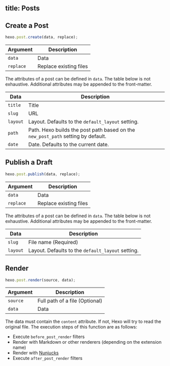 title: Posts
---
## Create a Post

``` js
hexo.post.create(data, replace);
```

Argument | Description
--- | ---
`data` | Data
`replace` | Replace existing files

The attributes of a post can be defined in `data`. The table below is not exhaustive. Additional attributes may be appended to the front-matter.

Data | Description
--- | ---
`title` | Title
`slug` | URL
`layout` | Layout. Defaults to the `default_layout` setting.
`path` | Path. Hexo builds the post path based on the `new_post_path` setting by default.
`date` | Date. Defaults to the current date.

## Publish a Draft

``` js
hexo.post.publish(data, replace);
```

Argument | Description
--- | ---
`data` | Data
`replace` | Replace existing files

The attributes of a post can be defined in `data`. The table below is not exhaustive. Additional attributes may be appended to the front-matter.

Data | Description
--- | ---
`slug` | File name (Required)
`layout` | Layout. Defaults to the `default_layout` setting.

## Render

``` js
hexo.post.render(source, data);
```

Argument | Description
--- | ---
`source` | Full path of a file (Optional)
`data` | Data

The data must contain the `content` attribute. If not, Hexo will try to read the original file. The execution steps of this function are as follows:

- Execute `before_post_render` filters
- Render with Markdown or other renderers (depending on the extension name)
- Render with [Nunjucks]
- Execute `after_post_render` filters

[Nunjucks]: http://mozilla.github.io/nunjucks/
